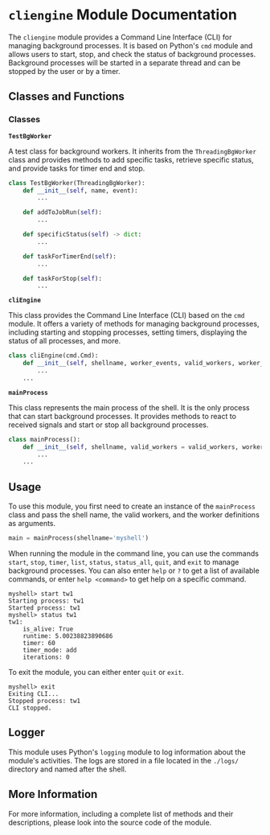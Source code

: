 # `cliengine` Module Documentation

The `cliengine` module provides a Command Line Interface (CLI) for managing background processes. It is based on Python's `cmd` module and allows users to start, stop, and check the status of background processes. Background processes will be started in a separate thread and can be stopped by the user or by a timer.

## Classes and Functions

### Classes

**`TestBgWorker`**

A test class for background workers. It inherits from the `ThreadingBgWorker` class and provides methods to add specific tasks, retrieve specific status, and provide tasks for timer end and stop. 

```python
class TestBgWorker(ThreadingBgWorker):
    def __init__(self, name, event):
        ...

    def addToJobRun(self):
        ...

    def specificStatus(self) -> dict:
        ...

    def taskForTimerEnd(self):
        ...

    def taskForStop(self):
        ...
```

**`cliEngine`**

This class provides the Command Line Interface (CLI) based on the `cmd` module. It offers a variety of methods for managing background processes, including starting and stopping processes, setting timers, displaying the status of all processes, and more.

```python
class cliEngine(cmd.Cmd):
    def __init__(self, shellname, worker_events, valid_workers, worker_definitons, logger, log_directory):
        ...
    ...
```

**`mainProcess`**

This class represents the main process of the shell. It is the only process that can start background processes. It provides methods to react to received signals and start or stop all background processes.

```python
class mainProcess():
    def __init__(self, shellname, valid_workers = valid_workers, worker_definitons = worker_definitons):
        ...
    ...
```

## Usage

To use this module, you first need to create an instance of the `mainProcess` class and pass the shell name, the valid workers, and the worker definitions as arguments. 

```python
main = mainProcess(shellname='myshell')
```

When running the module in the command line, you can use the commands `start`, `stop`, `timer`, `list`, `status`, `status_all`, `quit`, and `exit` to manage background processes. You can also enter `help` or `?` to get a list of available commands, or enter `help <command>` to get help on a specific command. 

```shell
myshell> start tw1
Starting process: tw1
Started process: tw1
myshell> status tw1
tw1: 
    is_alive: True
    runtime: 5.00238823890686
    timer: 60
    timer_mode: add
    iterations: 0
```

To exit the module, you can either enter `quit` or `exit`. 

```shell
myshell> exit
Exiting CLI...
Stopped process: tw1
CLI stopped.
```

## Logger

This module uses Python's `logging` module to log information about the module's activities. The logs are stored in a file located in the `./logs/` directory and named after the shell. 

## More Information

For more information, including a complete list of methods and their descriptions, please look into the source code of the module.
